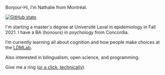 Bonjour-Hi, I’m Nathalie from Montréal.

[![GitHub stats](https://github-readme-stats.vercel.app/api?username=LMD-nat&hide=prs)](https://github.com/anuraghazra/github-readme-stats)
 
I'm starting a master's degree at Université Laval in epidemiology in Fall 2021. I have a BA (honours) in psychology from Concordia.
 
I’m currently learning all about cognition and how people make choices at the [LDMLab](http://www.ldmlab.org/).
 
Also interested in bilingualism, open science, and programming.
 
Give me a ring ([or a click, technically](mailto:nathalie.germain@mail.concordia.ca)). 
